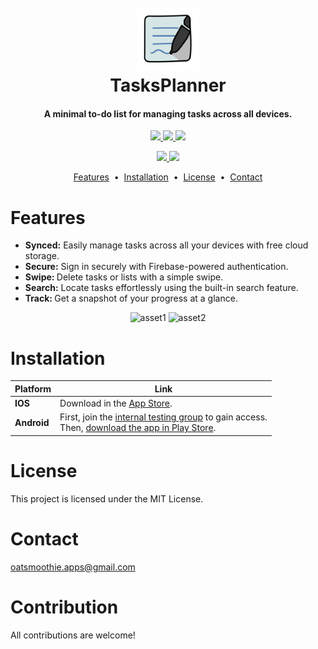 

<h1 align="center">
  <br>
  <img src="https://github.com/sylviezhang37/TasksPlanner/blob/main/TasksPlanner/assets/logo.png" alt="TasksPlanner" width="100">
  <br>
  TasksPlanner
  <br>
<h4 align="center">A minimal to-do list for managing tasks across all devices.</h4>
</h1>

<p align="center">
  <a href="https://img.shields.io/badge/Flutter-%2302569B.svg?style=for-the-badge&logo=Flutter&logoColor=white">
    <img src="https://img.shields.io/badge/Flutter-%2302569B.svg?style=for-the-badge&logo=Flutter&logoColor=white">
  </a>
  <a href="https://img.shields.io/badge/firebase-a08021?style=for-the-badge&logo=firebase&logoColor=ffcd34">
    <img src="https://img.shields.io/badge/firebase-a08021?style=for-the-badge&logo=firebase&logoColor=ffcd34">
  </a>
  <a href="https://img.shields.io/badge/dart-%230175C2.svg?style=for-the-badge&logo=dart&logoColor=white">
      <img src="https://img.shields.io/badge/dart-%230175C2.svg?style=for-the-badge&logo=dart&logoColor=white">
  </a>
</p>


<p align="center">
  <a href="https://github.com/sylviezhang37/TasksPlanner/blob/main/LICENSE">
    <img src="https://img.shields.io/static/v1?label=License&message=MIT&color=blue&style=flat-square">
  </a>  
  <a href="https://img.shields.io/github/v/release/sylviezhang37/TasksPlanner?style=flat-square">
    <img src="https://img.shields.io/github/v/release/sylviezhang37/TasksPlanner?style=flat-square&color=yellow">
  </a>
</p>

<p align="center">
<a href="#features">Features</a> &nbsp;&bull;&nbsp;
<a href="#installation">Installation</a> &nbsp;&bull;&nbsp;
<a href="#license">License</a> &nbsp;&bull;&nbsp;
<a href="#contact">Contact</a>
</p>

# Features
- <b>Synced:</b> Easily manage tasks across all your devices with free cloud storage.
- <b>Secure:</b> Sign in securely with Firebase-powered authentication.
- <b>Swipe: </b> Delete tasks or lists with a simple swipe.
- <b>Search:</b> Locate tasks effortlessly using the built-in search feature.
- <b>Track: </b> Get a snapshot of your progress at a glance.
  

<p align="center">
  <img width="800" alt="asset1" src="https://github.com/sylviezhang37/TasksPlanner/assets/114536986/d6ea2cf1-4a0b-4a5c-a5c5-12f9fc246925">
  <img width="800" alt="asset2" src="https://github.com/sylviezhang37/TasksPlanner/assets/114536986/f298c48f-b330-4caf-9455-633dcdb34b8c">
</p>


# Installation
| Platform    | Link                                                                                                                                                                                                                     |
| ----------- | ----------------------------------------------------------------------------------------------------------------------------------------------------------------------------------------------------------------------- |
| **IOS**     | Download in the [App Store](https://apps.apple.com/us/app/tasksplanner/id6499468703?platform=iphone).                                                                                                                       |
| **Android** | First, join the [internal testing group](https://groups.google.com/u/1/g/tasksplanner-testers) to gain access.<br>Then, [download the app in Play Store](https://play.google.com/store/apps/details?id=com.sylviezhang.tasksplanner). |

# License
This project is licensed under the MIT License.

# Contact
oatsmoothie.apps@gmail.com

# Contribution
All contributions are welcome! 
